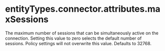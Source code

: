 # entityTypes.connector.attributes.maxSessions

The maximum number of sessions that can be simultaneously active on the connection. Setting this value to zero selects the default number of sessions. Policy settings will not overwrite this value. Defaults to 32768.

